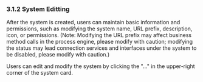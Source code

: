 ### 3.1.2 System Editting

After the system is created, users can maintain basic information and permissions, such as modifying the system name, URL prefix, description, icon, or permissions. (Note: Modifying the URL prefix may affect business method calls in the process engine, please modify with caution; modifying the status may lead connection services and interfaces under the system to be disabled, please modify with caution.)

Users can edit and modify the system by clicking the "..." in the upper-right corner of the system card. 
